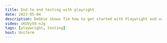 ```yaml
---
title: End to end testing with playright
date: 2023-05-04
description: Debbie shows Tim how to get started with Playwright and use some of the powerful tooling including UI mode and the VS Code extension and most importantly how to debug when tests fail.
video: sKUVyVd-nJg
tags: [playwright, testing]
host: Uniform
---
```

